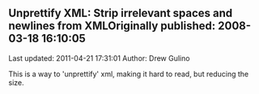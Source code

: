 ## Unprettify XML: Strip irrelevant spaces and newlines from XMLOriginally published: 2008-03-18 16:10:05 
Last updated: 2011-04-21 17:31:01 
Author: Drew Gulino 
 
This is a way to 'unprettify' xml, making it hard to read, but reducing the size.